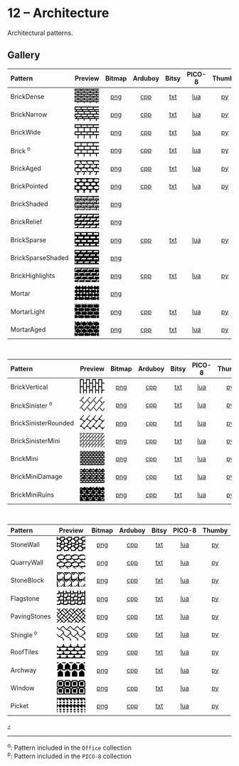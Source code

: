 # 12 – Architecture

Architectural patterns.

## Gallery

| Pattern | Preview | Bitmap | Arduboy | Bitsy | PICO-8 | Thumby |
| :--- | :---: | :---: | :---: | :---: | :---: | :---: |
| BrickDense | <img src="../previews/BrickDense.png" width="64" height="32" alt=""> | [png](png/BrickDense.png) | [cpp](Architecture.h#L25-L36) | [txt](Architecture.bitsy.txt#L16-L25) | [lua](architecture.p8.lua#L21-L33) | [py](Architecture.thumby.py#L18-L29) |
| BrickNarrow | <img src="../previews/BrickNarrow.png" width="64" height="32" alt=""> | [png](png/BrickNarrow.png) | [cpp](Architecture.h#L38-L49) | [txt](Architecture.bitsy.txt#L27-L36) | [lua](architecture.p8.lua#L35-L47) | [py](Architecture.thumby.py#L31-L42) |
| BrickWide | <img src="../previews/BrickWide.png" width="64" height="32" alt=""> | [png](png/BrickWide.png) | [cpp](Architecture.h#L51-L62) | [txt](Architecture.bitsy.txt#L38-L47) | [lua](architecture.p8.lua#L49-L61) | [py](Architecture.thumby.py#L44-L55) |
| Brick <sup>o</sup>| <img src="../previews/Brick.png" width="64" height="32" alt=""> | [png](png/Brick.png) | [cpp](Architecture.h#L12-L23) | [txt](Architecture.bitsy.txt#L5-L14) | [lua](architecture.p8.lua#L7-L19) | [py](Architecture.thumby.py#L5-L16) |
| BrickAged | <img src="../previews/BrickAged.png" width="64" height="32" alt=""> | [png](png/BrickAged.png) | [cpp](Architecture.h#L64-L75) | [txt](Architecture.bitsy.txt#L49-L58) | [lua](architecture.p8.lua#L63-L75) | [py](Architecture.thumby.py#L57-L68) |
| BrickPointed | <img src="../previews/BrickPointed.png" width="64" height="32" alt=""> | [png](png/BrickPointed.png) | [cpp](Architecture.h#L77-L88) | [txt](Architecture.bitsy.txt#L60-L69) | [lua](architecture.p8.lua#L77-L89) | [py](Architecture.thumby.py#L70-L81) |
| BrickShaded | <img src="../previews/BrickShaded.png" width="64" height="32" alt=""> | [png](png/BrickShaded.png) | 
| BrickRelief | <img src="../previews/BrickRelief.png" width="64" height="32" alt=""> | [png](png/BrickRelief.png) | 
| BrickSparse | <img src="../previews/BrickSparse.png" width="64" height="32" alt=""> | [png](png/BrickSparse.png) | [cpp](Architecture.h#L90-L101) | [txt](Architecture.bitsy.txt#L71-L80) | [lua](architecture.p8.lua#L91-L103) | [py](Architecture.thumby.py#L83-L94) |
| BrickSparseShaded | <img src="../previews/BrickSparseShaded.png" width="64" height="32" alt=""> | [png](png/BrickSparseShaded.png) | 
| BrickHighlights | <img src="../previews/BrickHighlights.png" width="64" height="32" alt=""> | [png](png/BrickHighlights.png) | [cpp](Architecture.h#L103-L114) | [txt](Architecture.bitsy.txt#L82-L91) | [lua](architecture.p8.lua#L105-L117) | [py](Architecture.thumby.py#L96-L107) |
| Mortar | <img src="../previews/Mortar.png" width="64" height="32" alt=""> | [png](png/Mortar.png) | 
| MortarLight | <img src="../previews/MortarLight.png" width="64" height="32" alt=""> | [png](png/MortarLight.png) | [cpp](Architecture.h#L116-L127) | [txt](Architecture.bitsy.txt#L93-L102) | [lua](architecture.p8.lua#L119-L131) | [py](Architecture.thumby.py#L109-L120) |
| MortarAged | <img src="../previews/MortarAged.png" width="64" height="32" alt=""> | [png](png/MortarAged.png) | [cpp](Architecture.h#L129-L140) | [txt](Architecture.bitsy.txt#L104-L113) | [lua](architecture.p8.lua#L133-L145) | [py](Architecture.thumby.py#L122-L133) |


<br>

| Pattern | Preview | Bitmap | Arduboy | Bitsy | PICO-8 | Thumby |
| :--- | :---: | :---: | :---: | :---: | :---: | :---: |
| BrickVertical | <img src="../previews/BrickVertical.png" width="64" height="32" alt=""> | [png](png/BrickVertical.png) | [cpp](Architecture.h#L142-L153) | [txt](Architecture.bitsy.txt#L115-L124) | [lua](architecture.p8.lua#L147-L159) | [py](Architecture.thumby.py#L135-L146) |
| BrickSinister <sup>o</sup>| <img src="../previews/BrickSinister.png" width="64" height="32" alt=""> | [png](png/BrickSinister.png) | [cpp](Architecture.h#L155-L166) | [txt](Architecture.bitsy.txt#L126-L135) | [lua](architecture.p8.lua#L161-L173) | [py](Architecture.thumby.py#L148-L159) |
| BrickSinisterRounded | <img src="../previews/BrickSinisterRounded.png" width="64" height="32" alt=""> | [png](png/BrickSinisterRounded.png) | [cpp](Architecture.h#L168-L179) | [txt](Architecture.bitsy.txt#L137-L146) | [lua](architecture.p8.lua#L175-L187) | [py](Architecture.thumby.py#L161-L172) |
| BrickSinisterMini | <img src="../previews/BrickSinisterMini.png" width="64" height="32" alt=""> | [png](png/BrickSinisterMini.png) | [cpp](Architecture.h#L181-L193) | [txt](Architecture.bitsy.txt#L148-L157) | [lua](architecture.p8.lua#L189-L202) | [py](Architecture.thumby.py#L174-L185) |
| BrickMini | <img src="../previews/BrickMini.png" width="64" height="32" alt=""> | [png](png/BrickMini.png) | [cpp](Architecture.h#L195-L207) | [txt](Architecture.bitsy.txt#L159-L168) | [lua](architecture.p8.lua#L204-L217) | [py](Architecture.thumby.py#L187-L198) |
| BrickMiniDamage | <img src="../previews/BrickMiniDamage.png" width="64" height="32" alt=""> | [png](png/BrickMiniDamage.png) | [cpp](Architecture.h#L209-L220) | [txt](Architecture.bitsy.txt#L170-L179) | [lua](architecture.p8.lua#L219-L231) | [py](Architecture.thumby.py#L200-L211) |
| BrickMiniRuins | <img src="../previews/BrickMiniRuins.png" width="64" height="32" alt=""> | [png](png/BrickMiniRuins.png) | [cpp](Architecture.h#L222-L233) | [txt](Architecture.bitsy.txt#L181-L190) | [lua](architecture.p8.lua#L233-L245) | [py](Architecture.thumby.py#L213-L224) |


<br>

| Pattern | Preview | Bitmap | Arduboy | Bitsy | PICO-8 | Thumby |
| :--- | :---: | :---: | :---: | :---: | :---: | :---: |
| StoneWall | <img src="../previews/StoneWall.png" width="64" height="32" alt=""> | [png](png/StoneWall.png) | [cpp](Architecture.h#L235-L246) | [txt](Architecture.bitsy.txt#L192-L201) | [lua](architecture.p8.lua#L247-L259) | [py](Architecture.thumby.py#L226-L237) |
| QuarryWall | <img src="../previews/QuarryWall.png" width="64" height="32" alt=""> | [png](png/QuarryWall.png) | [cpp](Architecture.h#L248-L259) | [txt](Architecture.bitsy.txt#L203-L212) | [lua](architecture.p8.lua#L261-L273) | [py](Architecture.thumby.py#L239-L250) |
| StoneBlock | <img src="../previews/StoneBlock.png" width="64" height="32" alt=""> | [png](png/StoneBlock.png) | [cpp](Architecture.h#L261-L272) | [txt](Architecture.bitsy.txt#L214-L223) | [lua](architecture.p8.lua#L275-L287) | [py](Architecture.thumby.py#L252-L263) |
| Flagstone | <img src="../previews/Flagstone.png" width="64" height="32" alt=""> | [png](png/Flagstone.png) | [cpp](Architecture.h#L274-L285) | [txt](Architecture.bitsy.txt#L225-L234) | [lua](architecture.p8.lua#L289-L301) | [py](Architecture.thumby.py#L265-L276) |
| PavingStones | <img src="../previews/PavingStones.png" width="64" height="32" alt=""> | [png](png/PavingStones.png) | [cpp](Architecture.h#L287-L298) | [txt](Architecture.bitsy.txt#L236-L245) | [lua](architecture.p8.lua#L303-L315) | [py](Architecture.thumby.py#L278-L289) |
| Shingle <sup>o</sup>| <img src="../previews/Shingle.png" width="64" height="32" alt=""> | [png](png/Shingle.png) | [cpp](Architecture.h#L300-L311) | [txt](Architecture.bitsy.txt#L247-L256) | [lua](architecture.p8.lua#L317-L329) | [py](Architecture.thumby.py#L291-L302) |
| RoofTiles | <img src="../previews/RoofTiles.png" width="64" height="32" alt=""> | [png](png/RoofTiles.png) | [cpp](Architecture.h#L313-L324) | [txt](Architecture.bitsy.txt#L258-L267) | [lua](architecture.p8.lua#L331-L343) | [py](Architecture.thumby.py#L304-L315) |
| Archway | <img src="../previews/Archway.png" width="64" height="32" alt=""> | [png](png/Archway.png) | [cpp](Architecture.h#L326-L337) | [txt](Architecture.bitsy.txt#L269-L278) | [lua](architecture.p8.lua#L345-L357) | [py](Architecture.thumby.py#L317-L328) |
| Window | <img src="../previews/Window.png" width="64" height="32" alt=""> | [png](png/Window.png) | [cpp](Architecture.h#L339-L350) | [txt](Architecture.bitsy.txt#L280-L289) | [lua](architecture.p8.lua#L359-L371) | [py](Architecture.thumby.py#L330-L341) |
| Picket | <img src="../previews/Picket.png" width="64" height="32" alt=""> | [png](png/Picket.png) | [cpp](Architecture.h#L352-L363) | [txt](Architecture.bitsy.txt#L291-L300) | [lua](architecture.p8.lua#L373-L385) | [py](Architecture.thumby.py#L343-L354) |

[`⤴`](#gallery)

---

<sup>o</sup>: Pattern included in the `Office` collection  
<sup>p</sup>: Pattern included in the `PICO-8` collection 

<br>
